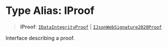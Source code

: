 # Type Alias: IProof

> **IProof**: [`IDataIntegrityProof`](../interfaces/IDataIntegrityProof.md) \| [`IJsonWebSignature2020Proof`](../interfaces/IJsonWebSignature2020Proof.md)

Interface describing a proof.
